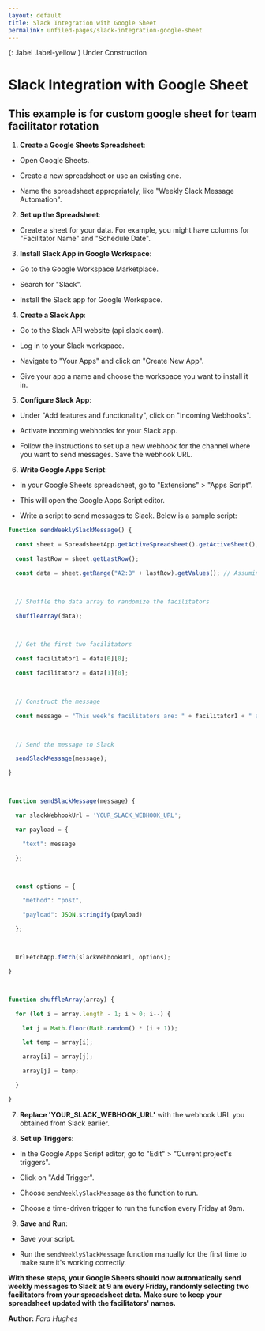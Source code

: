 ```yaml
---
layout: default
title: Slack Integration with Google Sheet
permalink: unfiled-pages/slack-integration-google-sheet
---
```


{: .label .label-yellow }
Under Construction

# Slack Integration with Google Sheet

## This example is for custom google sheet for team facilitator rotation

1. **Create a Google Sheets Spreadsheet**:

- Open Google Sheets.

- Create a new spreadsheet or use an existing one.

- Name the spreadsheet appropriately, like "Weekly Slack Message Automation".

2. **Set up the Spreadsheet**:

- Create a sheet for your data. For example, you might have columns for "Facilitator Name" and "Schedule Date".

3. **Install Slack App in Google Workspace**:

- Go to the Google Workspace Marketplace.

- Search for "Slack".

- Install the Slack app for Google Workspace.

4. **Create a Slack App**:

- Go to the Slack API website (api.slack.com).

- Log in to your Slack workspace.

- Navigate to "Your Apps" and click on "Create New App".

- Give your app a name and choose the workspace you want to install it in.

5. **Configure Slack App**:

- Under "Add features and functionality", click on "Incoming Webhooks".

- Activate incoming webhooks for your Slack app.

- Follow the instructions to set up a new webhook for the channel where you want to send messages. Save the webhook URL.

6. **Write Google Apps Script**:

- In your Google Sheets spreadsheet, go to "Extensions" > "Apps Script".

- This will open the Google Apps Script editor.

- Write a script to send messages to Slack. Below is a sample script:

```js
function sendWeeklySlackMessage() {

  const sheet = SpreadsheetApp.getActiveSpreadsheet().getActiveSheet();

  const lastRow = sheet.getLastRow();

  const data = sheet.getRange("A2:B" + lastRow).getValues(); // Assuming data starts from row 2 and columns   A and B

  

  // Shuffle the data array to randomize the facilitators

  shuffleArray(data);

  

  // Get the first two facilitators

  const facilitator1 = data[0][0];

  const facilitator2 = data[1][0];

  

  // Construct the message

  const message = "This week's facilitators are: " + facilitator1 + " and " + facilitator2;

  

  // Send the message to Slack

  sendSlackMessage(message);

}



function sendSlackMessage(message) {

  var slackWebhookUrl = 'YOUR_SLACK_WEBHOOK_URL';

  var payload = {

    "text": message

  };



  const options = {

    "method": "post",

    "payload": JSON.stringify(payload)

  };



  UrlFetchApp.fetch(slackWebhookUrl, options);

}



function shuffleArray(array) {

  for (let i = array.length - 1; i > 0; i--) {

    let j = Math.floor(Math.random() * (i + 1));

    let temp = array[i];

    array[i] = array[j];

    array[j] = temp;

  }

}
```

7. **Replace 'YOUR_SLACK_WEBHOOK_URL'** with the webhook URL you
obtained from Slack earlier.

8. **Set up Triggers**:

- In the Google Apps Script editor, go to "Edit" > "Current project's triggers".

- Click on "Add Trigger".

- Choose `sendWeeklySlackMessage` as the function to run.

- Choose a time-driven trigger to run the function every Friday at 9am.

9. **Save and Run**:

- Save your script.

- Run the `sendWeeklySlackMessage` function manually for the first time to make sure it's working correctly.

**With these steps, your Google Sheets should now automatically send weekly messages to Slack at 9 am every Friday, randomly selecting two facilitators from your spreadsheet data. Make sure to keep your spreadsheet updated with the facilitators' names.**

**Author:** *Fara Hughes*
